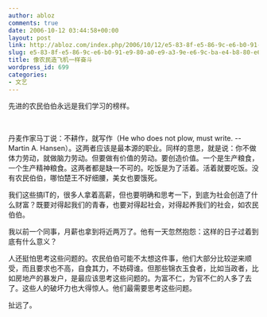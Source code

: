 ```yaml
---
author: abloz
comments: true
date: 2006-10-12 03:44:58+00:00
layout: post
link: http://abloz.com/index.php/2006/10/12/e5-83-8f-e5-86-9c-e6-b0-91-e9-80-a0-e9-a3-9e-e6-9c-ba-e4-b8-80-e6-a0-b7-e5-a5-8b-e6-96-97/
slug: e5-83-8f-e5-86-9c-e6-b0-91-e9-80-a0-e9-a3-9e-e6-9c-ba-e4-b8-80-e6-a0-b7-e5-a5-8b-e6-96-97
title: 像农民造飞机一样奋斗
wordpress_id: 699
categories:
- 文艺
---
```


先进的农民伯伯永远是我们学习的榜样。




 




丹麦作家马丁说：不耕作，就写作（He who does not plow, must write. --Martin A. Hansen）。这两者应该是最本源的职业。同样的意思，就是说：你不做体力劳动，就做脑力劳动。但要做有价值的劳动。要创造价值。一个是生产粮食，一个生产精神粮食。这两者都是缺一不可的。吃饭是为了活着。活着就要吃饭。没有农民伯伯，哪怕楚王不好细腰，美女也要饿死。




我们这些搞IT的，很多人拿着高薪，但也要明确和思考一下，到底为社会创造了什么财富？既要对得起我们的青春，也要对得起社会，对得起养我们的社会，如农民伯伯。




我以前一个同事，月薪也拿到将近两万了。他有一天忽然抱怨：这样的日子过着到底有什么意义？




人还挺怕思考这些问题的。农民伯伯可能不太想这件事，他们大部分比较逆来顺受，而且要求也不高，自食其力，不妨碍谁。但那些锦衣玉食者，比如当政者，比如房地产的暴发户，是最应该思考这些问题的。为富不仁，为官不仁的人多了去了。这些人的破坏力也大得惊人。他们最需要思考这些问题。




扯远了。
